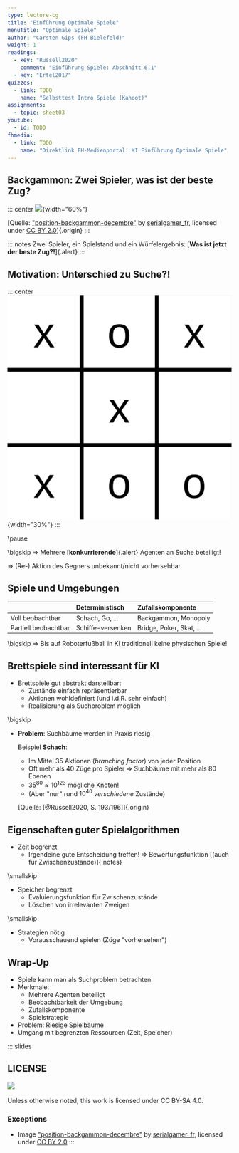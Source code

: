 ```yaml
---
type: lecture-cg
title: "Einführung Optimale Spiele"
menuTitle: "Optimale Spiele"
author: "Carsten Gips (FH Bielefeld)"
weight: 1
readings:
  - key: "Russell2020"
    comment: "Einführung Spiele: Abschnitt 6.1"
  - key: "Ertel2017"
quizzes:
  - link: TODO
    name: "Selbsttest Intro Spiele (Kahoot)"
assignments:
  - topic: sheet03
youtube:
  - id: TODO
fhmedia:
  - link: TODO
    name: "Direktlink FH-Medienportal: KI Einführung Optimale Spiele"
---
```



## Backgammon: Zwei Spieler, was ist der beste Zug?

::: center
![](https://live.staticflickr.com/3670/11267311625_e4758ff425_o_d.jpg){width="60%"}

[Quelle: ["position-backgammon-decembre"](https://www.flickr.com/photos/83436399@N04/11267311625) by [serialgamer_fr](https://www.flickr.com/photos/83436399@N04), licensed under [CC BY 2.0](https://creativecommons.org/licenses/by/2.0/?ref=ccsearch&atype=rich)]{.origin}
:::

::: notes
Zwei Spieler, ein Spielstand und ein Würfelergebnis: [**Was ist jetzt der beste Zug?!**]{.alert}
:::


## Motivation: Unterschied zu Suche?!

::: center
![](images/tttEnd.png){width="30%"}
:::

\pause

\bigskip
=> Mehrere [**konkurrierende**]{.alert} Agenten an Suche beteiligt!

=> (Re-) Aktion des Gegners unbekannt/nicht vorhersehbar.


## Spiele und Umgebungen

|                      | Deterministisch   | Zufallskomponente        |
|:---------------------|:------------------|:-------------------------|
| Voll beobachtbar     | Schach, Go, ...   | Backgammon, Monopoly     |
| Partiell beobachtbar | Schiffe-versenken | Bridge, Poker, Skat, ... |


\bigskip
=> Bis auf Roboterfußball in KI traditionell keine physischen Spiele!


## Brettspiele sind interessant für KI

*   Brettspiele gut abstrakt darstellbar:
    *   Zustände einfach repräsentierbar
    *   Aktionen wohldefiniert (und i.d.R. sehr einfach)
    *   Realisierung als Suchproblem möglich

\bigskip

*   **Problem**: Suchbäume werden in Praxis riesig

    Beispiel **Schach**:
    -   Im Mittel 35 Aktionen (*branching factor*) von jeder Position
    -   Oft mehr als 40 Züge pro Spieler => Suchbäume mit mehr als 80 Ebenen
    -   $35^{80} \approx 10^{123}$ mögliche Knoten!
    -   (Aber "nur" rund $10^{40}$ _verschiedene_ Zustände)

    [Quelle: [@Russell2020, S. 193/196]]{.origin}


## Eigenschaften guter Spielalgorithmen

*   Zeit begrenzt
    *   Irgendeine gute Entscheidung treffen! => Bewertungsfunktion [(auch für Zwischenzustände)]{.notes}

\smallskip

*   Speicher begrenzt
    *   Evaluierungsfunktion für Zwischenzustände
    *   Löschen von irrelevanten Zweigen

\smallskip

*   Strategien nötig
    *   Vorausschauend spielen (Züge "vorhersehen")

## Wrap-Up

*   Spiele kann man als Suchproblem betrachten
*   Merkmale:
    -   Mehrere Agenten beteiligt
    -   Beobachtbarkeit der Umgebung
    -   Zufallskomponente
    -   Spielstrategie
*   Problem: Riesige Spielbäume
*   Umgang mit begrenzten Ressourcen (Zeit, Speicher)







<!-- DO NOT REMOVE - THIS IS A LAST SLIDE TO INDICATE THE LICENSE AND POSSIBLE EXCEPTIONS (IMAGES, ...). -->
::: slides
## LICENSE
![](https://licensebuttons.net/l/by-sa/4.0/88x31.png)

Unless otherwise noted, this work is licensed under CC BY-SA 4.0.

### Exceptions
*   Image ["position-backgammon-decembre"](https://www.flickr.com/photos/83436399@N04/11267311625) by [serialgamer_fr](https://www.flickr.com/photos/83436399@N04), licensed under [CC BY 2.0](https://creativecommons.org/licenses/by/2.0/?ref=ccsearch&atype=rich)
:::
